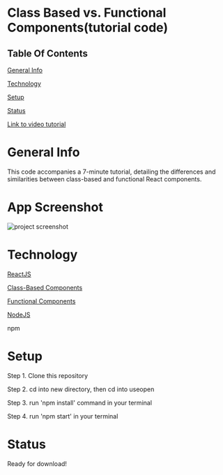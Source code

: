 # Class Based vs. Functional Components(tutorial code)

## Table Of Contents

[General Info](#general-info)

[Technology](#technology)

[Setup](#setup)

[Status](#status) 

[Link to video tutorial](https://www.youtube.com/watch?v=TWdpnUud9rQ) 

# General Info

This code accompanies a 7-minute tutorial, detailing the differences and similarities between class-based and functional React components.

# App Screenshot

![project screenshot](https://i.imgur.com/me7KQXd.png?2)

# Technology

[ReactJS](https://reactjs.org)

[Class-Based Components](https://reactjs.org/docs/components-and-props.html#function-and-class-components)

[Functional Components](https://reactjs.org/docs/components-and-props.html#function-and-class-components)

[NodeJS](https://nodejs.org/en/)

npm

# Setup

Step 1. Clone this repository

Step 2. cd into new directory, then cd into useopen

Step 3. run 'npm install' command in your terminal

Step 4. run 'npm start' in your terminal 

# Status

Ready for download!
